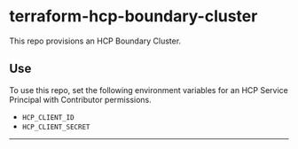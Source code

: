 # terraform-hcp-boundary-cluster

This repo provisions an HCP Boundary Cluster.

## Use

To use this repo, set the following environment variables for an HCP Service Principal with Contributor permissions.

* `HCP_CLIENT_ID`
* `HCP_CLIENT_SECRET`

---
